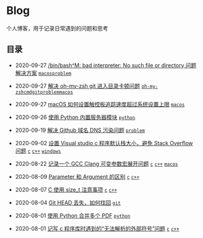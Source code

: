# Blog

个人博客，用于记录日常遇到的问题和思考

## 目录

- 2020-09-27 [/bin/bash^M: bad interpreter: No such file or directory 问题解决方案](https://github.com/yangruihan/blog/issues/12)
    [`macos`](https://github.com/yangruihan/blog/labels/macos)[`problem`](https://github.com/yangruihan/blog/labels/problem) 

- 2020-09-27 [解决 oh-my-zsh git 进入目录卡顿问题](https://github.com/yangruihan/blog/issues/11)
    [`oh-my-zsh`](https://github.com/yangruihan/blog/labels/oh-my-zsh)[`cmd`](https://github.com/yangruihan/blog/labels/cmd)[`git`](https://github.com/yangruihan/blog/labels/git)[`problem`](https://github.com/yangruihan/blog/labels/problem)[`macos`](https://github.com/yangruihan/blog/labels/macos)

- 2020-09-27 [macOS 如何设置触控板追踪速度超过系统设置上限](https://github.com/yangruihan/blog/issues/10)
    [`macos`](https://github.com/yangruihan/blog/labels/macos) 

- 2020-09-26 [使用 Python 内置服务器模块](https://github.com/yangruihan/blog/issues/9)
    [`python`](https://github.com/yangruihan/blog/labels/python) 

- 2020-09-19 [解决 Github 域名 DNS 污染问题](https://github.com/yangruihan/blog/issues/8)
    [`problem`](https://github.com/yangruihan/blog/labels/problem) 

- 2020-09-02 [设置 Visual studio c 程序默认栈大小，避免 Stack Overflow 问题](https://github.com/yangruihan/blog/issues/7)
    [`c`](https://github.com/yangruihan/blog/labels/c) [`c++`](https://github.com/yangruihan/blog/labels/c%2B%2B) [`windows`](https://github.com/yangruihan/blog/labels/windows)

- 2020-08-22 [记录一个 GCC Clang 可变参数宏展开问题](https://github.com/yangruihan/blog/issues/6)
    [`c`](https://github.com/yangruihan/blog/issues?q=is%3Aissue+is%3Aopen+label%3Ac) [`c++`](https://github.com/yangruihan/blog/issues?q=is%3Aissue+is%3Aopen+label%3Ac%2B%2B) [`macos`](https://github.com/yangruihan/blog/labels/macos)

- 2020-08-09 [Parameter 和 Argument 的区别](https://github.com/yangruihan/blog/issues/5)
    [`c`](https://github.com/yangruihan/blog/issues?q=is%3Aissue+is%3Aopen+label%3Ac) [`c++`](https://github.com/yangruihan/blog/issues?q=is%3Aissue+is%3Aopen+label%3Ac%2B%2B)

- 2020-08-07 [C 使用 size_t 注意事项](https://github.com/yangruihan/blog/issues/4)
  [`c`](https://github.com/yangruihan/blog/issues?q=is%3Aissue+is%3Aopen+label%3Ac) [`c++`](https://github.com/yangruihan/blog/issues?q=is%3Aissue+is%3Aopen+label%3Ac%2B%2B)

- 2020-08-04 [Git HEAD 丢失，如何找回](https://github.com/yangruihan/blog/issues/3)
  [`git`](https://github.com/yangruihan/blog/issues?q=is%3Aissue+is%3Aopen+label%3Agit)

- 2020-08-01 [使用 Python 合并多个 PDF](https://github.com/yangruihan/blog/issues/2) 
  [`python`](https://github.com/yangruihan/blog/issues?q=is%3Aissue+is%3Aopen+label%3Apython)

- 2020-08-01 [记写 c 程序库时遇到的“无法解析的外部符号”问题](https://github.com/yangruihan/blog/issues/1)
  [`c`](https://github.com/yangruihan/blog/issues?q=is%3Aissue+is%3Aopen+label%3Ac) [`c++`](https://github.com/yangruihan/blog/issues?q=is%3Aissue+is%3Aopen+label%3Ac%2B%2B)
